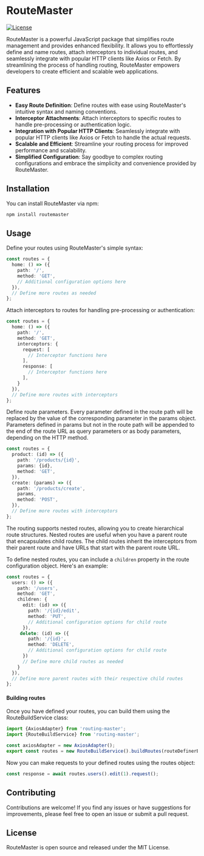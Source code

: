 # RouteMaster

[![License](https://img.shields.io/badge/license-MIT-blue.svg)](https://opensource.org/licenses/MIT)

RouteMaster is a powerful JavaScript package that simplifies route management and provides enhanced flexibility. It allows you to effortlessly define and name routes, attach interceptors to individual routes, and seamlessly integrate with popular HTTP clients like Axios or Fetch. By streamlining the process of handling routing, RouteMaster empowers developers to create efficient and scalable web applications.

## Features

- **Easy Route Definition**: Define routes with ease using RouteMaster's intuitive syntax and naming conventions.
- **Interceptor Attachments**: Attach interceptors to specific routes to handle pre-processing or authentication logic.
- **Integration with Popular HTTP Clients**: Seamlessly integrate with popular HTTP clients like Axios or Fetch to handle the actual requests.
- **Scalable and Efficient**: Streamline your routing process for improved performance and scalability.
- **Simplified Configuration**: Say goodbye to complex routing configurations and embrace the simplicity and convenience provided by RouteMaster.

## Installation

You can install RouteMaster via npm:

```bash
npm install routemaster
```

## Usage
Define your routes using RouteMaster's simple syntax:
```ts
const routes = {
  home: () => ({
    path: '/',
    method: 'GET',
    // Additional configuration options here
  }),
  // Define more routes as needed
};
```

Attach interceptors to routes for handling pre-processing or authentication:
```ts
const routes = {
  home: () => ({
    path: '/',
    method: 'GET',
    interceptors: {
      request: [
        // Interceptor functions here
      ],
      response: [
        // Interceptor functions here
      ],
    }
  }),
  // Define more routes with interceptors
};
```

Define route parameters. Every parameter defined in the route path will be replaced by the value of the corresponding parameter in the params object.
Parameters defined in params but not in the route path will be appended to the end of the route URL as query parameters or as body parameters, depending on the HTTP method.
```ts
const routes = {
  product: (id) => ({
    path: '/products/{id}',
    params: {id},
    method: 'GET',
  }),
  create: (params) => ({
    path: '/products/create',
    params,
    method: 'POST',
  }),
  // Define more routes with interceptors
};
```

The routing supports nested routes, allowing you to create hierarchical route structures. Nested routes are useful when you have a parent route that encapsulates child routes. The child routes inherit the interceptors from their parent route and have URLs that start with the parent route URL.

To define nested routes, you can include a `children` property in the route configuration object. Here's an example:

```ts
const routes = {
  users: () => ({
    path: '/users',
    method: 'GET',
    children: {
      edit: (id) => ({
        path: '/{id}/edit',
        method: 'PUT',
        // Additional configuration options for child route
      }),
     delete: (id) => ({
        path: '/{id}',
        method: 'DELETE',
        // Additional configuration options for child route
      })       
      // Define more child routes as needed
    }
  }),
  // Define more parent routes with their respective child routes
};
```

#### Building routes
Once you have defined your routes, you can build them using the RouteBuildService class:
```ts
import {AxiosAdapter} from 'routing-master';
import {RouteBuildService} from 'routing-master';

const axiosAdapter = new AxiosAdapter();
export const routes = new RouteBuildService().buildRoutes(routeDefinerBag, axiosAdapter);
```

Now you can make requests to your defined routes using the routes object:
```ts
const response = await routes.users().edit(1).request();
```

## Contributing
Contributions are welcome! If you find any issues or have suggestions for improvements, please feel free to open an issue or submit a pull request.

## License
RouteMaster is open source and released under the MIT License.
